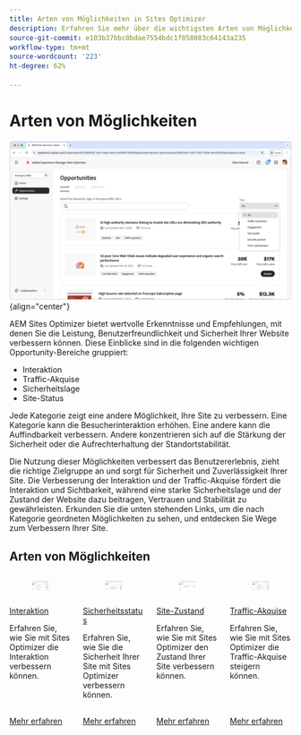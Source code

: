```yaml
---
title: Arten von Möglichkeiten in Sites Optimizer
description: Erfahren Sie mehr über die wichtigsten Arten von Möglichkeiten in Sites Optimizer und wie sie Ihnen dabei helfen können, die Leistung Ihrer Site zu verbessern.
source-git-commit: e103b37bbc0bdae7554bdc1f058083c64143a235
workflow-type: tm+mt
source-wordcount: '223'
ht-degree: 62%

---
```



# Arten von Möglichkeiten

![Arten von Möglichkeiten](./assets/overview/hero.png){align="center"}

AEM Sites Optimizer bietet wertvolle Erkenntnisse und Empfehlungen, mit denen Sie die Leistung, Benutzerfreundlichkeit und Sicherheit Ihrer Website verbessern können. Diese Einblicke sind in die folgenden wichtigen Opportunity-Bereiche gruppiert:

* Interaktion
* Traffic-Akquise
* Sicherheitslage
* Site-Status

Jede Kategorie zeigt eine andere Möglichkeit, Ihre Site zu verbessern. Eine Kategorie kann die Besucherinteraktion erhöhen. Eine andere kann die Auffindbarkeit verbessern. Andere konzentrieren sich auf die Stärkung der Sicherheit oder die Aufrechterhaltung der Standortstabilität.

Die Nutzung dieser Möglichkeiten verbessert das Benutzererlebnis, zieht die richtige Zielgruppe an und sorgt für Sicherheit und Zuverlässigkeit Ihrer Site. Die Verbesserung der Interaktion und der Traffic-Akquise fördert die Interaktion und Sichtbarkeit, während eine starke Sicherheitslage und der Zustand der Website dazu beitragen, Vertrauen und Stabilität zu gewährleisten.  Erkunden Sie die unten stehenden Links, um die nach Kategorie geordneten Möglichkeiten zu sehen, und entdecken Sie Wege zum Verbessern Ihrer Site.

## Arten von Möglichkeiten

<!-- CARDS 

* ./engagement.md
   { title = Engagement }
* ./security-posture.md
   { title = Security posture }
* ./site-health.md
   { title = Site health }
* ./traffic-acquisition.md
   { title = Traffic acquisition }

-->
<!-- START CARDS HTML - DO NOT MODIFY BY HAND -->
<div class="columns">
    <div class="column is-half-tablet is-half-desktop is-one-third-widescreen" aria-label="Engagement">
        <div class="card" style="height: 100%; display: flex; flex-direction: column; height: 100%;">
            <div class="card-image">
                <figure class="image x-is-16by9">
                    <a href="./engagement.md" title="Interaktion" target="_blank" rel="referrer">
                        <img class="is-bordered-r-small" src="assets/engagement/hero.png" alt="Interaktion"
                             style="width: 100%; aspect-ratio: 16 / 9; object-fit: cover; overflow: hidden; display: block; margin: auto;">
                    </a>
                </figure>
            </div>
            <div class="card-content is-padded-small" style="display: flex; flex-direction: column; flex-grow: 1; justify-content: space-between;">
                <div class="top-card-content">
                    <p class="headline is-size-6 has-text-weight-bold">
                        <a href="./engagement.md" target="_blank" rel="referrer" title="Interaktion">Interaktion</a>
                    </p>
                    <p class="is-size-6">Erfahren Sie, wie Sie mit Sites Optimizer die Interaktion verbessern können.</p>
                </div>
                <a href="./engagement.md" target="_blank" rel="referrer" class="spectrum-Button spectrum-Button--outline spectrum-Button--primary spectrum-Button--sizeM" style="align-self: flex-start; margin-top: 1rem;">
<span class="spectrum-Button-label has-no-wrap has-text-weight-bold">Mehr erfahren</span>
</a>
            </div>
        </div>
    </div>
    <div class="column is-half-tablet is-half-desktop is-one-third-widescreen" aria-label="Security posture">
        <div class="card" style="height: 100%; display: flex; flex-direction: column; height: 100%;">
            <div class="card-image">
                <figure class="image x-is-16by9">
                    <a href="./security-posture.md" title="Sicherheitsstatus" target="_blank" rel="referrer">
                        <img class="is-bordered-r-small" src="assets/security-posture/hero.png" alt="Sicherheitsstatus"
                             style="width: 100%; aspect-ratio: 16 / 9; object-fit: cover; overflow: hidden; display: block; margin: auto;">
                    </a>
                </figure>
            </div>
            <div class="card-content is-padded-small" style="display: flex; flex-direction: column; flex-grow: 1; justify-content: space-between;">
                <div class="top-card-content">
                    <p class="headline is-size-6 has-text-weight-bold">
                        <a href="./security-posture.md" target="_blank" rel="referrer" title="Sicherheitsstatus">Sicherheitsstatus</a>
                    </p>
                    <p class="is-size-6">Erfahren Sie, wie Sie die Sicherheit Ihrer Site mit Sites Optimizer verbessern können.</p>
                </div>
                <a href="./security-posture.md" target="_blank" rel="referrer" class="spectrum-Button spectrum-Button--outline spectrum-Button--primary spectrum-Button--sizeM" style="align-self: flex-start; margin-top: 1rem;">
<span class="spectrum-Button-label has-no-wrap has-text-weight-bold">Mehr erfahren</span>
</a>
            </div>
        </div>
    </div>
    <div class="column is-half-tablet is-half-desktop is-one-third-widescreen" aria-label="Site health">
        <div class="card" style="height: 100%; display: flex; flex-direction: column; height: 100%;">
            <div class="card-image">
                <figure class="image x-is-16by9">
                    <a href="./site-health.md" title="Site-Zustand" target="_blank" rel="referrer">
                        <img class="is-bordered-r-small" src="assets/site-health/hero.png" alt="Site-Zustand"
                             style="width: 100%; aspect-ratio: 16 / 9; object-fit: cover; overflow: hidden; display: block; margin: auto;">
                    </a>
                </figure>
            </div>
            <div class="card-content is-padded-small" style="display: flex; flex-direction: column; flex-grow: 1; justify-content: space-between;">
                <div class="top-card-content">
                    <p class="headline is-size-6 has-text-weight-bold">
                        <a href="./site-health.md" target="_blank" rel="referrer" title="Site-Zustand">Site-Zustand</a>
                    </p>
                    <p class="is-size-6">Erfahren Sie, wie Sie mit Sites Optimizer den Zustand Ihrer Site verbessern können.</p>
                </div>
                <a href="./site-health.md" target="_blank" rel="referrer" class="spectrum-Button spectrum-Button--outline spectrum-Button--primary spectrum-Button--sizeM" style="align-self: flex-start; margin-top: 1rem;">
<span class="spectrum-Button-label has-no-wrap has-text-weight-bold">Mehr erfahren</span>
</a>
            </div>
        </div>
    </div>
    <div class="column is-half-tablet is-half-desktop is-one-third-widescreen" aria-label="Traffic acquisition">
        <div class="card" style="height: 100%; display: flex; flex-direction: column; height: 100%;">
            <div class="card-image">
                <figure class="image x-is-16by9">
                    <a href="./traffic-acquisition.md" title="Traffic-Akquise" target="_blank" rel="referrer">
                        <img class="is-bordered-r-small" src="assets/traffic-acquisition/hero.png" alt="Traffic-Akquise"
                             style="width: 100%; aspect-ratio: 16 / 9; object-fit: cover; overflow: hidden; display: block; margin: auto;">
                    </a>
                </figure>
            </div>
            <div class="card-content is-padded-small" style="display: flex; flex-direction: column; flex-grow: 1; justify-content: space-between;">
                <div class="top-card-content">
                    <p class="headline is-size-6 has-text-weight-bold">
                        <a href="./traffic-acquisition.md" target="_blank" rel="referrer" title="Traffic-Akquise">Traffic-Akquise</a>
                    </p>
                    <p class="is-size-6">Erfahren Sie, wie Sie mit Sites Optimizer die Traffic-Akquise steigern können.</p>
                </div>
                <a href="./traffic-acquisition.md" target="_blank" rel="referrer" class="spectrum-Button spectrum-Button--outline spectrum-Button--primary spectrum-Button--sizeM" style="align-self: flex-start; margin-top: 1rem;">
<span class="spectrum-Button-label has-no-wrap has-text-weight-bold">Mehr erfahren</span>
</a>
            </div>
        </div>
    </div>
</div>
<!-- END CARDS HTML - DO NOT MODIFY BY HAND -->
